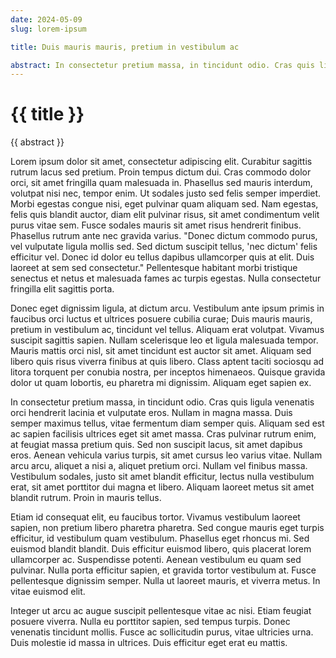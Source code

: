```yaml
---
date: 2024-05-09
slug: lorem-ipsum

title: Duis mauris mauris, pretium in vestibulum ac

abstract: In consectetur pretium massa, in tincidunt odio. Cras quis ligula venenatis orci hendrerit lacinia et vulputate eros.
---
```


# {{ title }}

<div class="abstract">
{{ abstract }}
</div>

Lorem ipsum dolor sit amet, consectetur adipiscing elit. Curabitur sagittis rutrum lacus sed pretium. Proin tempus dictum dui. Cras commodo dolor orci, sit amet fringilla quam malesuada in. Phasellus sed mauris interdum, volutpat nisi nec, tempor enim. Ut sodales justo sed felis semper imperdiet. Morbi egestas congue nisi, eget pulvinar quam aliquam sed. Nam egestas, felis quis blandit auctor, diam elit pulvinar risus, sit amet condimentum velit purus vitae sem. Fusce sodales mauris sit amet risus hendrerit finibus. Phasellus rutrum ante nec gravida varius. "Donec dictum commodo purus, vel vulputate ligula mollis sed. Sed dictum suscipit tellus, 'nec dictum' felis efficitur vel. Donec id dolor eu tellus dapibus ullamcorper quis at elit. Duis laoreet at sem sed consectetur." Pellentesque habitant morbi tristique senectus et netus et malesuada fames ac turpis egestas. Nulla consectetur fringilla elit sagittis porta.

Donec eget dignissim ligula, at dictum arcu. Vestibulum ante ipsum primis in faucibus orci luctus et ultrices posuere cubilia curae; Duis mauris mauris, pretium in vestibulum ac, tincidunt vel tellus. Aliquam erat volutpat. Vivamus suscipit sagittis sapien. Nullam scelerisque leo et ligula malesuada tempor. Mauris mattis orci nisl, sit amet tincidunt est auctor sit amet. Aliquam sed libero quis risus viverra finibus at quis libero. Class aptent taciti sociosqu ad litora torquent per conubia nostra, per inceptos himenaeos. Quisque gravida dolor ut quam lobortis, eu pharetra mi dignissim. Aliquam eget sapien ex.

In consectetur pretium massa, in tincidunt odio. Cras quis ligula venenatis orci hendrerit lacinia et vulputate eros. Nullam in magna massa. Duis semper maximus tellus, vitae fermentum diam semper quis. Aliquam sed est ac sapien facilisis ultrices eget sit amet massa. Cras pulvinar rutrum enim, at feugiat massa pretium quis. Sed non suscipit lacus, sit amet dapibus eros. Aenean vehicula varius turpis, sit amet cursus leo varius vitae. Nullam arcu arcu, aliquet a nisi a, aliquet pretium orci. Nullam vel finibus massa. Vestibulum sodales, justo sit amet blandit efficitur, lectus nulla vestibulum erat, sit amet porttitor dui magna et libero. Aliquam laoreet metus sit amet blandit rutrum. Proin in mauris tellus.

Etiam id consequat elit, eu faucibus tortor. Vivamus vestibulum laoreet sapien, non pretium libero pharetra pharetra. Sed congue mauris eget turpis efficitur, id vestibulum quam vestibulum. Phasellus eget rhoncus mi. Sed euismod blandit blandit. Duis efficitur euismod libero, quis placerat lorem ullamcorper ac. Suspendisse potenti. Aenean vestibulum eu quam sed pulvinar. Nulla porta efficitur sapien, et gravida tortor vestibulum at. Fusce pellentesque dignissim semper. Nulla ut laoreet mauris, et viverra metus. In vitae euismod elit.

Integer ut arcu ac augue suscipit pellentesque vitae ac nisi. Etiam feugiat posuere viverra. Nulla eu porttitor sapien, sed tempus turpis. Donec venenatis tincidunt mollis. Fusce ac sollicitudin purus, vitae ultricies urna. Duis molestie id massa in ultrices. Duis efficitur eget erat eu mattis.
